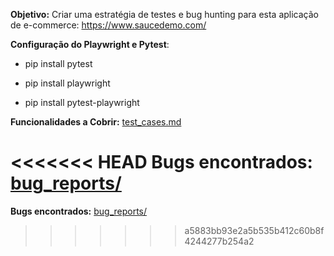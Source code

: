 **Objetivo:** Criar uma estratégia de testes e bug hunting para esta aplicação de e-commerce: https://www.saucedemo.com/

**Configuração do Playwright e Pytest**:
- pip install pytest

- pip install playwright

- pip install pytest-playwright


**Funcionalidades a Cobrir:** [test_cases.md](test_cases.md)

<<<<<<< HEAD
**Bugs encontrados:** [bug_reports/](bug_reports)
=======
**Bugs encontrados:** [bug_reports/](bug_reports)
>>>>>>> a5883bb93e2a5b535b412c60b8f4244277b254a2
